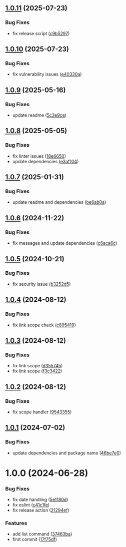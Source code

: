 ## [1.0.11](https://github.com/commercelayer/commercelayer-cli-plugin-links/compare/v1.0.10...v1.0.11) (2025-07-23)


### Bug Fixes

* fix release script ([c9b5297](https://github.com/commercelayer/commercelayer-cli-plugin-links/commit/c9b52973bc67b6c98af625bb71b4b2eb7f839b77))

## [1.0.10](https://github.com/commercelayer/commercelayer-cli-plugin-links/compare/v1.0.9...v1.0.10) (2025-07-23)


### Bug Fixes

* fix vulnerability issues ([e40330a](https://github.com/commercelayer/commercelayer-cli-plugin-links/commit/e40330a5284f6cc434b5b4b8ae565380b02ff633))

## [1.0.9](https://github.com/commercelayer/commercelayer-cli-plugin-links/compare/v1.0.8...v1.0.9) (2025-05-16)


### Bug Fixes

* update readme ([5c3e9ce](https://github.com/commercelayer/commercelayer-cli-plugin-links/commit/5c3e9cef85562a0ffa1e2791c32c12024fab6b3c))

## [1.0.8](https://github.com/commercelayer/commercelayer-cli-plugin-links/compare/v1.0.7...v1.0.8) (2025-05-05)


### Bug Fixes

* fix linter issues ([18e6650](https://github.com/commercelayer/commercelayer-cli-plugin-links/commit/18e6650dcbc1d99d46c5f7bd20a7b2ecd74e3fa0))
* update dependencies ([e3af104](https://github.com/commercelayer/commercelayer-cli-plugin-links/commit/e3af1041c0c7d07ff848d85e3a5cf00308a6e124))

## [1.0.7](https://github.com/commercelayer/commercelayer-cli-plugin-links/compare/v1.0.6...v1.0.7) (2025-01-31)


### Bug Fixes

* update readme and dependencies ([be6ab0a](https://github.com/commercelayer/commercelayer-cli-plugin-links/commit/be6ab0ad46254af3713a9c74d16ecaa000b81203))

## [1.0.6](https://github.com/commercelayer/commercelayer-cli-plugin-links/compare/v1.0.5...v1.0.6) (2024-11-22)


### Bug Fixes

* fix messages and update dependencies ([c6aca6c](https://github.com/commercelayer/commercelayer-cli-plugin-links/commit/c6aca6c6218a01c00de88aa562b0b1e45a087a3d))

## [1.0.5](https://github.com/commercelayer/commercelayer-cli-plugin-links/compare/v1.0.4...v1.0.5) (2024-10-21)


### Bug Fixes

* fix security issue ([b3252d5](https://github.com/commercelayer/commercelayer-cli-plugin-links/commit/b3252d527fdcb033fd24418cd4cde4a9381a2893))

## [1.0.4](https://github.com/commercelayer/commercelayer-cli-plugin-links/compare/v1.0.3...v1.0.4) (2024-08-12)


### Bug Fixes

* fix link scope check ([c895419](https://github.com/commercelayer/commercelayer-cli-plugin-links/commit/c89541981e9a006aae9c4868119270db76ea7bbf))

## [1.0.3](https://github.com/commercelayer/commercelayer-cli-plugin-links/compare/v1.0.2...v1.0.3) (2024-08-12)


### Bug Fixes

* fix link scope ([d355745](https://github.com/commercelayer/commercelayer-cli-plugin-links/commit/d355745e83b2a5fd2f888e1dbcd96646e3dd7938))
* fix link scope ([f3c3422](https://github.com/commercelayer/commercelayer-cli-plugin-links/commit/f3c3422638f72c6ea800cae05598ad7a70f67ef3))

## [1.0.2](https://github.com/commercelayer/commercelayer-cli-plugin-links/compare/v1.0.1...v1.0.2) (2024-08-12)


### Bug Fixes

* fix scope handler ([9543355](https://github.com/commercelayer/commercelayer-cli-plugin-links/commit/9543355dd8a6c0781e6d6008ba10b3be24b53bdf))

## [1.0.1](https://github.com/commercelayer/commercelayer-cli-plugin-links/compare/v1.0.0...v1.0.1) (2024-07-02)


### Bug Fixes

* update dependencies and package name ([46be7e0](https://github.com/commercelayer/commercelayer-cli-plugin-links/commit/46be7e056536fb413d6138c1b6a75f00e9959bee))

# 1.0.0 (2024-06-28)


### Bug Fixes

* fix date handling ([5e1180d](https://github.com/commercelayer/commercelayer-cli-plugin-links/commit/5e1180dfc11b22587cc15a0d79134114d9cb0fca))
* fix eslint ([c41c1fe](https://github.com/commercelayer/commercelayer-cli-plugin-links/commit/c41c1fea1fab220787570d5e5ecb0d9d2b8441ae))
* fix release action ([21294ef](https://github.com/commercelayer/commercelayer-cli-plugin-links/commit/21294efbd74910abac52257b1fcfdeb724ceb6b7))


### Features

* add list command ([37463ba](https://github.com/commercelayer/commercelayer-cli-plugin-links/commit/37463ba926d066c09f4158e7ae57eb355abcd02e))
* first commit ([17f75df](https://github.com/commercelayer/commercelayer-cli-plugin-links/commit/17f75df75111c3746db7f3d0f0d320871ab7f9c6))
